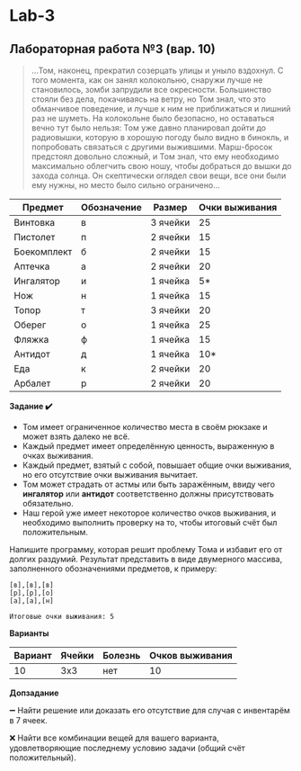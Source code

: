 # Lab-3

## Лабораторная работа №3 (вар. 10)

>...Том, наконец, прекратил созерцать улицы и уныло вздохнул. С того момента, как он занял колокольню, снаружи лучше не становилось, зомби запрудили все окресности. Большинство стояли без дела, покачиваясь на ветру, но Том знал, что это обманчивое поведение, и лучше к ним не приближаться и лишний раз не шуметь. На колокольне было безопасно, но оставаться вечно тут было нельзя: Том уже давно планировал дойти до радиовышки, которую в хорошую погоду было видно в бинокль, и попробовать связаться с другими выжившими. Марш-бросок предстоял довольно сложный, и Том знал, что ему необходимо максимально облегчить свою ношу, чтобы добраться до вышки до захода солнца. Он скептически оглядел свои вещи, все они были ему нужны, но место было сильно ограничено...

| Предмет | Обозначение | Размер | Очки выживания |
| ------- | ----------- | ------ | -------------- |
| Винтовка | в | 3 ячейки | 25 |
| Пистолет | п | 2 ячейки | 15 |
| Боекомплект | б | 2 ячейки | 15 |
| Аптечка | а | 2 ячейки | 20 |
| Ингалятор | и | 1 ячейка | 5* |
| Нож | н | 1 ячейка | 15 |
| Топор | т | 3 ячейки | 20 |
| Оберег | о | 1 ячейка | 25 |
| Фляжка | ф | 1 ячейка | 15 |
| Антидот | д | 1 ячейка | 10* |
| Еда | к | 2 ячейки | 20 |
| Арбалет | р | 2 ячейки | 20 |

**Задание :heavy_check_mark:**

* Том имеет ограниченное количество места в своём рюкзаке и может взять далеко не всё. 
* Каждый предмет имеет определённую ценность, выраженную в очках выживания.
* Каждый предмет, взятый с собой, повышает общие очки выживания, но его отсутствие очки выживания вычитает. 
* Том может страдать от астмы или быть заражённым, ввиду чего **ингалятор** или **антидот** соответственно должны присутствовать обязательно. 
* Наш герой уже имеет некоторое количество очков выживания, и необходимо выполнить проверку на то, чтобы итоговый счёт был положительным.

Напишите программу, которая решит проблему Тома и избавит его от долгих раздумий. Результат представить в виде двумерного массива, заполненного обозначениями предметов, к примеру:

```
[в],[в],[в]  
[р],[р],[о]  
[а],[а],[н]  

Итоговые очки выживания: 5
```

**Варианты**

| Вариант | Ячейки | Болезнь | Очков выживания |
| ------- | ------ | ------- | --------------- |
| 10 | 3x3 | нет | 10 |

**Допзадание** 

:heavy_minus_sign: Найти решение или доказать его отсутствие для случая с инвентарём в 7 ячеек.

:x: Найти все комбинации вещей для вашего варианта, удовлетворяющие последнему условию задачи (общий счёт положительный).

